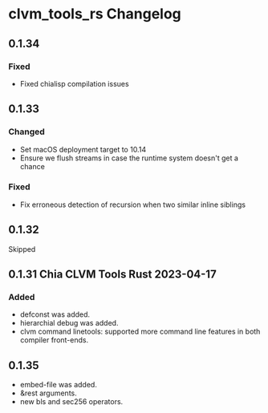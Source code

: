 # clvm_tools_rs Changelog

## 0.1.34
### Fixed
- Fixed chialisp compilation issues


## 0.1.33
### Changed
- Set macOS deployment target to 10.14
- Ensure we flush streams in case the runtime system doesn't get a chance
### Fixed
- Fix erroneous detection of recursion when two similar inline siblings


## 0.1.32
Skipped

## 0.1.31 Chia CLVM Tools Rust 2023-04-17

### Added

- defconst was added.
- hierarchial debug was added.
- clvm command linetools: supported more command line features in both compiler front-ends.

## 0.1.35 

- embed-file was added.
- &rest arguments.
- new bls and sec256 operators.

